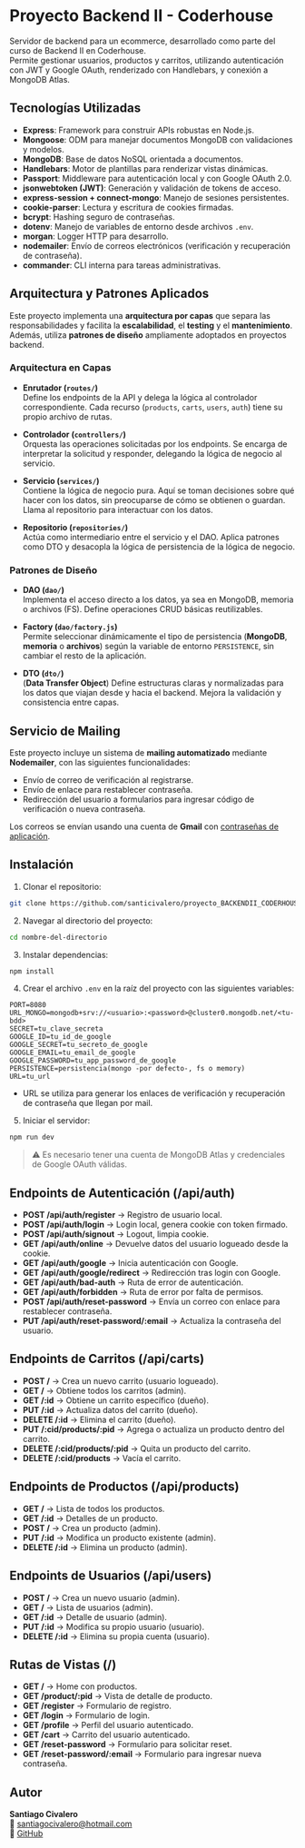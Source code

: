 # Proyecto Backend II - Coderhouse

Servidor de backend para un ecommerce, desarrollado como parte del curso de Backend II en Coderhouse.  
Permite gestionar usuarios, productos y carritos, utilizando autenticación con JWT y Google OAuth, renderizado con Handlebars, y conexión a MongoDB Atlas.

## Tecnologías Utilizadas

- **Express**: Framework para construir APIs robustas en Node.js.
- **Mongoose**: ODM para manejar documentos MongoDB con validaciones y modelos.
- **MongoDB**: Base de datos NoSQL orientada a documentos.
- **Handlebars**: Motor de plantillas para renderizar vistas dinámicas.
- **Passport**: Middleware para autenticación local y con Google OAuth 2.0.
- **jsonwebtoken (JWT)**: Generación y validación de tokens de acceso.
- **express-session + connect-mongo**: Manejo de sesiones persistentes.
- **cookie-parser**: Lectura y escritura de cookies firmadas.
- **bcrypt**: Hashing seguro de contraseñas.
- **dotenv**: Manejo de variables de entorno desde archivos `.env`.
- **morgan**: Logger HTTP para desarrollo.
- **nodemailer**: Envío de correos electrónicos (verificación y recuperación de contraseña).
- **commander**: CLI interna para tareas administrativas.

## Arquitectura y Patrones Aplicados

Este proyecto implementa una **arquitectura por capas** que separa las responsabilidades y facilita la **escalabilidad**, el **testing** y el **mantenimiento**. Además, utiliza **patrones de diseño** ampliamente adoptados en proyectos backend.

### Arquitectura en Capas

- **Enrutador (`routes/`)**  
  Define los endpoints de la API y delega la lógica al controlador correspondiente. Cada recurso (`products`, `carts`, `users`, `auth`) tiene su propio archivo de rutas.

- **Controlador (`controllers/`)**  
  Orquesta las operaciones solicitadas por los endpoints. Se encarga de interpretar la solicitud y responder, delegando la lógica de negocio al servicio.

- **Servicio (`services/`)**  
  Contiene la lógica de negocio pura. Aquí se toman decisiones sobre qué hacer con los datos, sin preocuparse de cómo se obtienen o guardan. Llama al repositorio para interactuar con los datos.

- **Repositorio (`repositories/`)**  
  Actúa como intermediario entre el servicio y el DAO. Aplica patrones como DTO y desacopla la lógica de persistencia de la lógica de negocio.

### Patrones de Diseño

- **DAO (`dao/`)**  
  Implementa el acceso directo a los datos, ya sea en MongoDB, memoria o archivos (FS). Define operaciones CRUD básicas reutilizables.

- **Factory (`dao/factory.js`)**  
  Permite seleccionar dinámicamente el tipo de persistencia (**MongoDB**, **memoria** o **archivos**) según la variable de entorno `PERSISTENCE`, sin cambiar el resto de la aplicación.

- **DTO (`dto/`)**  
  (**Data Transfer Object**) Define estructuras claras y normalizadas para los datos que viajan desde y hacia el backend. Mejora la validación y consistencia entre capas.

## Servicio de Mailing

Este proyecto incluye un sistema de **mailing automatizado** mediante **Nodemailer**, con las siguientes funcionalidades:

- Envío de correo de verificación al registrarse.
- Envío de enlace para restablecer contraseña.
- Redirección del usuario a formularios para ingresar código de verificación o nueva contraseña.

Los correos se envían usando una cuenta de **Gmail** con [contraseñas de aplicación](https://myaccount.google.com/apppasswords).

## Instalación

1. Clonar el repositorio:

```bash
git clone https://github.com/santicivalero/proyecto_BACKENDII_CODERHOUSE_SantiagoCivalero
```

2. Navegar al directorio del proyecto:

```bash
cd nombre-del-directorio
```

3. Instalar dependencias:

```bash
npm install
```

4. Crear el archivo `.env` en la raíz del proyecto con las siguientes variables:

```env
PORT=8080
URL_MONGO=mongodb+srv://<usuario>:<password>@cluster0.mongodb.net/<tu-bdd>
SECRET=tu_clave_secreta
GOOGLE_ID=tu_id_de_google
GOOGLE_SECRET=tu_secreto_de_google
GOOGLE_EMAIL=tu_email_de_google
GOOGLE_PASSWORD=tu_app_password_de_google
PERSISTENCE=persistencia(mongo -por defecto-, fs o memory)
URL=tu_url
```
- URL se utiliza para generar los enlaces de verificación y recuperación de contraseña que llegan por mail.

5. Iniciar el servidor:

```bash
npm run dev
```

> ⚠️ Es necesario tener una cuenta de MongoDB Atlas y credenciales de Google OAuth válidas.

## Endpoints de Autenticación (/api/auth)

- **POST /api/auth/register** → Registro de usuario local.
- **POST /api/auth/login** → Login local, genera cookie con token firmado.
- **POST /api/auth/signout** → Logout, limpia cookie.
- **GET /api/auth/online** → Devuelve datos del usuario logueado desde la cookie.
- **GET /api/auth/google** → Inicia autenticación con Google.
- **GET /api/auth/google/redirect** → Redirección tras login con Google.
- **GET /api/auth/bad-auth** → Ruta de error de autenticación.
- **GET /api/auth/forbidden** → Ruta de error por falta de permisos.
- **POST /api/auth/reset-password** → Envía un correo con enlace para restablecer contraseña.
- **PUT /api/auth/reset-password/:email** → Actualiza la contraseña del usuario.

## Endpoints de Carritos (/api/carts)

- **POST /** → Crea un nuevo carrito (usuario logueado).
- **GET /** → Obtiene todos los carritos (admin).
- **GET /:id** → Obtiene un carrito específico (dueño).
- **PUT /:id** → Actualiza datos del carrito (dueño).
- **DELETE /:id** → Elimina el carrito (dueño).
- **PUT /:cid/products/:pid** → Agrega o actualiza un producto dentro del carrito.
- **DELETE /:cid/products/:pid** → Quita un producto del carrito.
- **DELETE /:cid/products** → Vacía el carrito.

## Endpoints de Productos (/api/products)

- **GET /** → Lista de todos los productos.
- **GET /:id** → Detalles de un producto.
- **POST /** → Crea un producto (admin).
- **PUT /:id** → Modifica un producto existente (admin).
- **DELETE /:id** → Elimina un producto (admin).

## Endpoints de Usuarios (/api/users)

- **POST /** → Crea un nuevo usuario (admin).
- **GET /** → Lista de usuarios (admin).
- **GET /:id** → Detalle de usuario (admin).
- **PUT /:id** → Modifica su propio usuario (usuario).
- **DELETE /:id** → Elimina su propia cuenta (usuario).

## Rutas de Vistas (/)

- **GET /** → Home con productos.
- **GET /product/:pid** → Vista de detalle de producto.
- **GET /register** → Formulario de registro.
- **GET /login** → Formulario de login.
- **GET /profile** → Perfil del usuario autenticado.
- **GET /cart** → Carrito del usuario autenticado.
- **GET /reset-password** → Formulario para solicitar reset.
- **GET /reset-password/:email** → Formulario para ingresar nueva contraseña.



## Autor

**Santiago Civalero**  
📧 santiagocivalero@hotmail.com  
🔗 [GitHub](https://github.com/santicivalero)
